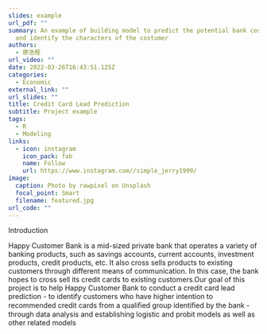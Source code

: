```yaml
---
slides: example
url_pdf: ""
summary: An example of building model to predict the potential bank costumer,
  and identify the characters of the costumer
authors:
  - 廖浩程
url_video: ""
date: 2022-03-26T16:43:51.125Z
categories:
  - Economic
external_link: ""
url_slides: ""
title: Credit Card Lead Prediction
subtitle: Project example
tags:
  - R
  - Modeling
links:
  - icon: instagram
    icon_pack: fab
    name: Follow
    url: https://www.instagram.com//simple_jerry1999/
image:
  caption: Photo by rawpixel on Unsplash
  focal_point: Smart
  filename: featured.jpg
url_code: ""
---
```

<!--StartFragment-->

Introduction

Happy Customer Bank is a mid-sized private bank that operates a variety of banking products, such as savings accounts, current accounts, investment products, credit products, etc. It also cross sells products to existing customers through different means of communication. In this case, the bank hopes to cross sell its credit cards to existing customers.Our goal of this project is to help Happy Customer Bank to conduct a credit card lead prediction - to identify customers who have higher intention to recommended credit cards from a qualiﬁed group identiﬁed by the bank - through data analysis and establishing logistic and probit models as well as other related models

<!--EndFragment-->